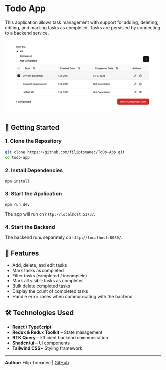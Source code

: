 # Todo App

This application allows task management with support for adding, deleting, editing, and marking tasks as completed.
Tasks are persisted by connecting to a backend service.

![Todo App Screenshot](/src/assets/screenshot.png)

## 🚀 Getting Started

### 1. Clone the Repository

```sh
git clone https://github.com/filiptomanec/ToDo-App.git
cd todo-app
```

### 2. Install Dependencies

```sh
npm install
```

### 3. Start the Application

```sh
npm run dev
```

The app will run on `http://localhost:5173/`.

### 4. Start the Backend

The backend runs separately on `http://localhost:8080/`.

## 📌 Features

- Add, delete, and edit tasks
- Mark tasks as completed
- Filter tasks (completed / incomplete)
- Mark all visible tasks as completed
- Bulk delete completed tasks
- Display the count of completed tasks
- Handle error cases when communicating with the backend

## 🛠 Technologies Used

- **React / TypeScript**
- **Redux & Redux Toolkit** – State management
- **RTK Query** – Efficient backend communication
- **Shadcn/ui** – UI components
- **Tailwind CSS** – Styling framework

---
**Author:** Filip Tomanec | [GitHub](https://github.com/filiptomanec)
